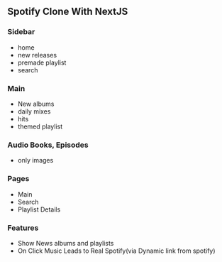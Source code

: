 ## Spotify Clone With NextJS

### Sidebar
- home
- new releases
- premade playlist
- search

### Main
- New albums
- daily mixes
- hits
- themed playlist

### Audio Books, Episodes
- only images

### Pages
- Main
- Search
- Playlist Details

### Features
- Show News albums and playlists
- On Click Music Leads to Real Spotify(via Dynamic link from spotify)